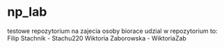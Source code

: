 # np_lab
 
testowe repozytorium na zajecia
osoby biorace udzial w repozytorium to:
Filip Stachnik - Stachu220
Wiktoria Zaborowska - WiktoriaZab
